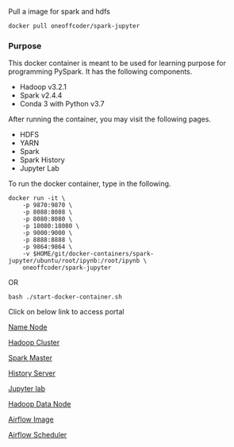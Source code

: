 Pull a image for spark and hdfs
```
docker pull oneoffcoder/spark-jupyter
```
### Purpose
This docker container is meant to be used for learning purpose for programming PySpark. It has the following components.

* Hadoop v3.2.1
* Spark v2.4.4
* Conda 3 with Python v3.7

After running the container, you may visit the following pages.

* HDFS
* YARN
* Spark
* Spark History
* Jupyter Lab

To run the docker container, type in the following.
```
docker run -it \
    -p 9870:9870 \
    -p 8088:8088 \
    -p 8080:8080 \
    -p 18080:18080 \
    -p 9000:9000 \
    -p 8888:8888 \
    -p 9864:9864 \
    -v $HOME/git/docker-containers/spark-jupyter/ubuntu/root/ipynb:/root/ipynb \
    oneoffcoder/spark-jupyter
```

OR

```
bash ./start-docker-container.sh
```

Click on below link to access portal

[Name Node](http://localhost:9870/)

[Hadoop Cluster](http://localhost:8088)

[Spark Master](http://localhost:8080)

[History Server](http://localhost:18080)

[Jupyter lab](http://localhost:8080)

[Hadoop Data Node](http://localhost:9864)

[Airflow Image](http://localhost:8081)

[Airflow Scheduler](http://localhost:8793)
